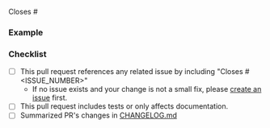 <!-- 
Thanks for opening a pull request to prefect-multiprocess 🎉!

We've got a few requests to help us review contributions:

- Make sure that your title neatly summarizes the proposed changes.
- Provide a short overview of the change and the value it adds.
- Share an example to help us understand the change in user experience.
- Run `pre-commit install && pre-commit run --all` for linting.

Happy engineering!
-->

<!-- Include an overview here -->

<!-- Link to issue -->
Closes #

### Example
<!-- 
Share an example of the change in action.

A code blurb is best. Changes to features should include an example that is executable by a new user.
-->

### Checklist
<!-- These boxes may be checked after opening the pull request. -->

- [ ] This pull request references any related issue by including "Closes #<ISSUE_NUMBER>"
	- If no issue exists and your change is not a small fix, please [create an issue](https://github.com/rpeden/prefect-multiprocess/issues/new/choose) first.
- [ ] This pull request includes tests or only affects documentation.
- [ ] Summarized PR's changes in [CHANGELOG.md](https://github.com/rpeden/prefect-multiprocess/blob/main/CHANGELOG.md)
